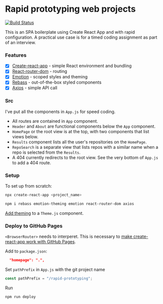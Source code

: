 # Rapid prototyping web projects

[![Build Status](https://travis-ci.org/brettinternet/rapid-prototyping.svg?branch=master)](https://travis-ci.org/brettinternet/rapid-prototyping)

This is an SPA boilerplate using Create React App and with rapid configuration. A practical use case is for a timed coding assignment as part of an interview.

### Features

- [x] [Create-react-app](https://github.com/facebook/create-react-app) - simple React environment and bundling
- [x] [React-router-dom](https://reacttraining.com/react-router/web/guides/philosophy) - routing
- [x] [Emotion](https://emotion.sh/docs/introduction) - scoped styles and theming
- [x] [Rebass](https://github.com/rebassjs/rebass) - out-of-the-box styled components
- [x] [Axios](https://github.com/axios/axios) - simple API call

### Src

I've put all the components in `App.js` for speed coding.

- All routes are contained in `App` component.
- `Header` and `About` are functional components below the `App` component.
- `HomePage` or the root view is at the top, with two components that list views below.
- `Results` component lists all the user's repositories on the `HomePage`.
- `RepoSearch` is a separate view that lists repos with a similar name when a repo is selected from the `Results`.
- A 404 currently redirects to the root view. See the very bottom of `App.js` to add a 404 route.

### Setup

To set up from scratch:

```sh
npx create-react-app <project_name>
```

```sh
npm i rebass emotion-theming emotion react-router-dom axios
```

[Add theming](https://rebassjs.org/getting-started/) to a `Theme.js` component.

### Deploy to GitHub Pages

`<BrowserRouter>` needs to interperet.
This is necessary to [make create-react-app work with GitHub Pages](https://github.com/facebook/create-react-app/blob/master/packages/react-scripts/template/README.md#building-for-relative-paths).

Add to `package.json`:

```json
  "homepage": ".",
```

Set `pathPrefix` in `App.js` with the git project name

```js
const pathPrefix = "/rapid-prototyping";
```

Run

```sh
npm run deploy
```
